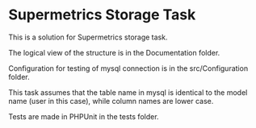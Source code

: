 Supermetrics Storage Task
==


This is a solution for Supermetrics storage task.

The logical view of the structure is in the Documentation folder.

Configuration for testing of mysql connection is in the src/Configuration folder.

This task assumes that the table name in mysql is identical to the model name (user in this case), 
while column names are lower case.

Tests are made in PHPUnit in the tests folder.

